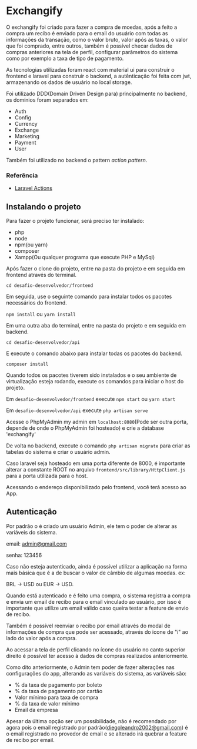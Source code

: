 
# Exchangify

O exchangify foi criado para fazer a compra de moedas, após a feito a compra um recibo é enviado para o email do usuário com todas as informações da transação, como o valor bruto, valor após as taxas, o valor que foi comprado, entre outros, também é possível checar dados de compras anteriores na tela de perfil, configurar parâmetros do sistema como por exemplo a taxa de tipo de pagamento.

As tecnologias utilizadas foram react com material ui para construir o frontend e laravel para construir o backend, a autênticação foi feita com jwt, armazenando os dados de usuário no local storage.

Foi utilizado DDD(Domain Driven Design para) principalmente no backend, os domínios foram separados em:

- Auth
- Config
- Currency
- Exchange
- Marketing
- Payment
- User

Também foi utilizado no backend o pattern *action pattern*.
### Referência
- [Laravel Actions](https://medium.com/@remi_collin/keeping-your-laravel-applications-dry-with-single-action-classes-6a950ec54d1d)
## Instalando o projeto

Para fazer o projeto funcionar, será preciso ter instalado:

- php
- node
- npm(ou yarn)
- composer
- Xampp(Ou qualquer programa que execute PHP e MySql)

Após fazer o clone do projeto, entre na pasta do projeto e em seguida em frontend através do terminal.

```cd desafio-desenvolvedor/frontend```

Em seguida, use o seguinte comando para instalar todos os pacotes necessários do frontend.

```npm install``` ou ```yarn install```

Em uma outra aba do terminal, entre na pasta do projeto e em seguida em backend.

```cd desafio-desenvolvedor/api```

E execute o comando abaixo para instalar todas os pacotes do backend.

```composer install```

Quando todos os pacotes tiverem sido instalados e o seu ambiente de virtualização esteja rodando, execute os comandos para iniciar o host do projeto.

Em ```desafio-desenvolvedor/frontend``` execute ```npm start``` ou ```yarn start```

Em ```desafio-desenvolvedor/api``` execute ```php artisan serve```

Acesse o PhpMyAdmin my admin em ```localhost:8080```(Pode ser outra porta, depende de onde o PhpMyAdmin foi hosteado) e crie a database 'exchangify'

De volta no backend, execute o comando ```php artisan migrate``` para criar as tabelas do sistema e criar o usuário admin.

Caso laravel seja hosteado em uma porta diferente de 8000, é importante alterar a constante ROOT no arquivo ```frontend/src/library/HttpClient.js``` para a porta utilizada para o host.

Acessando o endereço disponibilizado pelo frontend, você terá acesso ao App.

## Autenticação

Por padrão o é criado um usuário Admin, ele tem o poder de alterar as variáveis do sistema.

email: admin@gmail.com

senha: 123456

Caso não esteja autenticado, ainda é possível utilizar a aplicação na forma mais básica que é a de buscar o valor de câmbio de algumas moedas. ex:

BRL -> USD ou EUR -> USD.

Quando está autenticado e é feito uma compra, o sistema registra a compra e envia um email de recibo para o email vinculado ao usuário, por isso é importante que utilize um email válido caso queira testar a feature de envio de recibo.

Também é possível reenviar o recibo por email através do modal de informações de compra que pode ser acessado, através do icone de "i" ao lado do valor após a compra.

Ao acessar a tela de perfil clicando no ícone do usuário no canto superior direito é possível ter acesso à dados de compras realizados anteriormente.

Como dito anteriormente, o Admin tem poder de fazer alterações nas configurações do app, alterando as variáveis do sistema, as variáveis são:

- % da taxa de pagamento por boleto
- % da taxa de pagamento por cartão
- Valor mínimo para taxa de compra
- % da taxa de valor mínimo
- Email da empresa

Apesar da última opção ser um possibilidade, não é recomendado por agora pois o email registrado por padrão(diegoleandro2002@gmail.com) é o email registrado no provedor de email e se alterado irá quebrar a feature de recibo por email.
